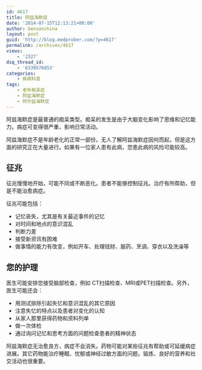 ```yaml
---
id: 4617
title: 阿兹海默症
date: '2014-07-15T12:13:21+00:00'
author: bensonchina
layout: post
guid: 'http://blog.medprober.com/?p=4617'
permalink: /archives/4617
views:
    - '2327'
dsq_thread_id:
    - '6339576853'
categories:
    - 疾病科普
tags:
    - 老年痴呆症
    - 阿兹海默症
    - 阿尔兹海默症
---
```


阿兹海默症是最普通的痴呆类型。痴呆的发生是由于大脑变化影响了思维和记忆能力。病症可变得很严重，影响日常活动。

阿兹海默症不是年龄老化的正常一部份。无人了解阿兹海默症因何而起，但是这方面的研究正在大量进行。如果有一位家人患有此病，您患此病的风险可能较高。

## 征兆

征兆慢慢地开始，可能不同或不断恶化。患者不能够控制征兆。治疗有所帮助，但是不能治愈病症。

征兆可能包括：

- 记忆丧失，尤其是有关最近事件的记忆
- 对时间和地点的意识混乱
- 判断力差
- 接受新资讯有困难
- 做事情的能力有改变，例如开车、处理钱财、服药、烹调、穿衣以及洗澡等

## 您的护理

医生可能安排您接受脑部检查，例如 CT扫描检查、MRI或PET扫描检查。另外，医生可能还会：

- 用测试排除引起失忆和意识混乱的其它原因
- 注意失忆的特点以及患者对变化的认知
- 从家人那里获得药物和资料列单
- 做一次体检
- 通过询问记忆和思考方面的问题检查患者的精神状态

阿兹海默症无治愈良方，病症不会消失。药物可能对某些征兆有帮助或可延缓病症进展。其它药物能治疗睡眠、忧郁或神经过敏方面的问题。锻炼、良好的营养和社交活动也很重要。